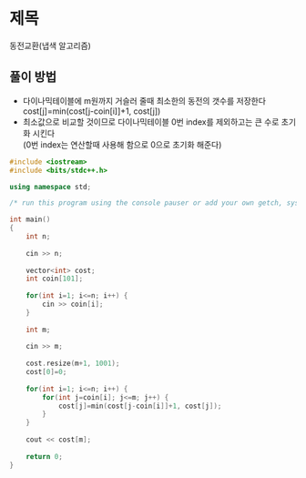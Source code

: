 # 제목
동전교환(냅색 알고리즘)
## 풀이 방법
- 다이나믹테이블에 m원까지 거슬러 줄때 최소한의 동전의 갯수를 저장한다\
cost[j]=min(cost[j-coin[i]]+1, cost[j])
- 최소값으로 비교할 것이므로 다이나믹테이블 0번 index를 제외하고는 큰 수로 초기화 시킨다\
(0번 index는 연산할때 사용해 함으로 0으로 초기화 해준다)

```c++
#include <iostream>
#include <bits/stdc++.h>

using namespace std; 

/* run this program using the console pauser or add your own getch, system("pause") or input loop */

int main()
{
	int n;
	
	cin >> n;
	
	vector<int> cost;
	int coin[101]; 
	
	for(int i=1; i<=n; i++) {
		cin >> coin[i];		
	}
	
	int m;
	
	cin >> m;
	
	cost.resize(m+1, 1001);
	cost[0]=0;
	
	for(int i=1; i<=n; i++) {
		for(int j=coin[i]; j<=m; j++) {
			cost[j]=min(cost[j-coin[i]]+1, cost[j]); 
		}
	}
		
	cout << cost[m];
	
	return 0;	
}
```
